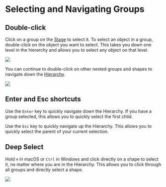 # Selecting and Navigating Groups

## Double-click

Click on a group on the [Stage](../interface-overview/stage.md) to select it. To select an object in a group, double-click on the object you want to select. This takes you down one level in the hierarchy and allows you to select any object on that level.

![](../../../.gitbook/assets/deep_select_double.gif)

You can continue to double-click on other nested groups and shapes to navigate down the [Hierarchy](../interface-overview/hierarchy.md).

![](../../../.gitbook/assets/deep_select_shape.gif)

## Enter and Esc shortcuts

Use the `Enter` key to quickly navigate down the Hierarchy. If you have a group selected, this allows you to quickly select the first child.

Use the `Esc` key to quickly navigate up the Hierarchy. This allows you to quickly select the parent of your current selection.

## Deep Select

Hold `⌘` in macOS or `Ctrl` in Windows and click directly on a shape to select it, no matter where you are in the Hierarchy. This allows you to click through all groups and directly select a shape.

![](../../../.gitbook/assets/deep_select_command.gif)



